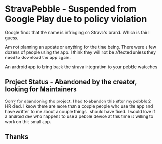 # StravaPebble - Suspended from Google Play due to policy violation

Google finds that the name is infringing on Strava's brand. Which is fair I guess.

Am not planning an update or anything for the time being. There were a few dozens
of people using the app. I think they will not be affected unless they need to
download the app again.

An android app to bring back the strava integration to your pebble wateches

## Project Status - Abandoned by the creator, looking for Maintainers
Sorry for abandoning the project. I had to abandon this after my pebble 2 HR died.
I know there are more than a couple people who use the app and have written to me
about a couple things I should have fixed. I would love if a android dev who happens
to use a pebble device at this time is willing to work on this small app.

## Thanks
